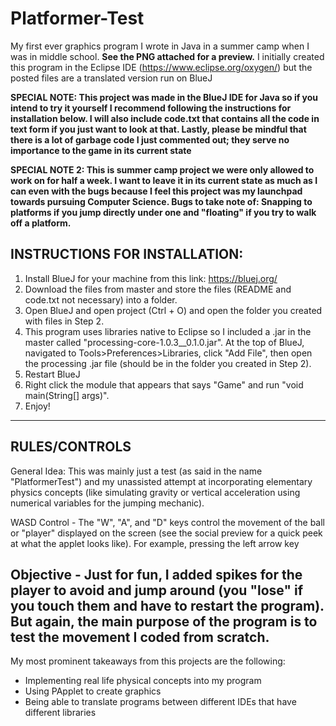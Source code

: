 # Platformer-Test
My first ever graphics program I wrote in Java in a summer camp when I was in middle school. **See the PNG attached for a preview.**
I initially created this program in the Eclipse IDE (https://www.eclipse.org/oxygen/) but the posted files are a translated version run on BlueJ

**SPECIAL NOTE: This project was made in the BlueJ IDE for Java so if you intend to try it yourself I recommend following the instructions for installation below. I will also include code.txt that contains all the code in text form if you just want to look at that. Lastly, please be mindful that there is a lot of garbage code I just commented out; they serve no importance to the game in its current state**

**SPECIAL NOTE 2: This is summer camp project we were only allowed to work on for half a week. I want to leave it in its current state as much as I can even with the bugs because I feel this project was my launchpad towards pursuing Computer Science. Bugs to take note of: Snapping to platforms if you jump directly under one and "floating" if you try to walk off a platform.**

INSTRUCTIONS FOR INSTALLATION:
--------------------------------------------------------------------------------------------------------------------------------------------
1. Install BlueJ for your machine from this link: https://bluej.org/
2. Download the files from master and store the files (README and code.txt not necessary) into a folder.
4. Open BlueJ and open project (Ctrl + O) and open the folder you created with files in Step 2.
5. This program uses libraries native to Eclipse so I included a .jar in the master called "processing-core-1.0.3__0.1.0.jar". At the top of BlueJ, navigated to Tools>Preferences>Libraries, click "Add File", then open the processing .jar file (should be in the folder you created in Step 2).
6. Restart BlueJ
7. Right click the module that appears that says "Game" and run "void main(String[] args)".
8. Enjoy!
--------------------------------------------------------------------------------------------------------------------------------------------

RULES/CONTROLS
--------------------------------------------------------------------------------------------------------------------------------------------
General Idea: This was mainly just a test (as said in the name "PlatformerTest") and my unassisted attempt at incorporating elementary physics concepts (like simulating gravity or vertical acceleration using numerical variables for the jumping mechanic).

WASD Control -  The "W", "A", and "D" keys control the movement of the ball or "player" displayed on the screen (see the social preview for a quick peek at what the applet looks like). For example, pressing the left arrow key 

Objective - Just for fun, I added spikes for the player to avoid and jump around (you "lose" if you touch them and have to restart the program). But again, the main purpose of the program is to test the movement I coded from scratch.
--------------------------------------------------------------------------------------------------------------------------------------------

My most prominent takeaways from this projects are the following:
- Implementing real life physical concepts into my program
- Using PApplet to create graphics
- Being able to translate programs between different IDEs that have different libraries
